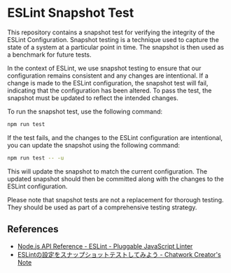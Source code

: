 # ESLint Snapshot Test

This repository contains a snapshot test for verifying the integrity of the ESLint Configuration. Snapshot testing is a technique used to capture the state of a system at a particular point in time. The snapshot is then used as a benchmark for future tests.

In the context of ESLint, we use snapshot testing to ensure that our configuration remains consistent and any changes are intentional. If a change is made to the ESLint configuration, the snapshot test will fail, indicating that the configuration has been altered. To pass the test, the snapshot must be updated to reflect the intended changes.

To run the snapshot test, use the following command:

```bash
npm run test
```

If the test fails, and the changes to the ESLint configuration are intentional, you can update the snapshot using the following command:

```bash
npm run test -- -u
```

This will update the snapshot to match the current configuration. The updated snapshot should then be committed along with the changes to the ESLint configuration.

Please note that snapshot tests are not a replacement for thorough testing. They should be used as part of a comprehensive testing strategy.

## References

- [Node.js API Reference - ESLint - Pluggable JavaScript Linter](https://eslint.org/docs/latest/integrate/nodejs-api)
- [ESLintの設定をスナップショットテストしてみよう - Chatwork Creator's Note](https://creators-note.chatwork.com/entry/2021/02/12/160808)

